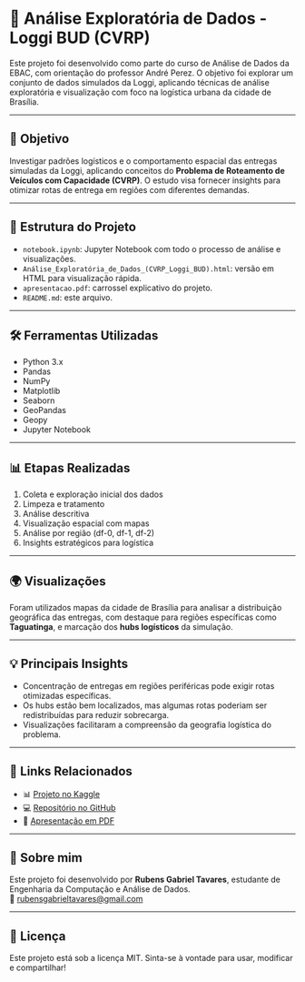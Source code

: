 # 🚚 Análise Exploratória de Dados - Loggi BUD (CVRP)

Este projeto foi desenvolvido como parte do curso de Análise de Dados da EBAC, com orientação do professor André Perez. O objetivo foi explorar um conjunto de dados simulados da Loggi, aplicando técnicas de análise exploratória e visualização com foco na logística urbana da cidade de Brasília.

---

## 📌 Objetivo

Investigar padrões logísticos e o comportamento espacial das entregas simuladas da Loggi, aplicando conceitos do **Problema de Roteamento de Veículos com Capacidade (CVRP)**. O estudo visa fornecer insights para otimizar rotas de entrega em regiões com diferentes demandas.

---

## 📂 Estrutura do Projeto

- `notebook.ipynb`: Jupyter Notebook com todo o processo de análise e visualizações.
- `Análise_Exploratória_de_Dados_(CVRP_Loggi_BUD).html`: versão em HTML para visualização rápida.
- `apresentacao.pdf`: carrossel explicativo do projeto.
- `README.md`: este arquivo.

---

## 🛠️ Ferramentas Utilizadas

- Python 3.x  
- Pandas  
- NumPy  
- Matplotlib  
- Seaborn  
- GeoPandas  
- Geopy  
- Jupyter Notebook

---

## 📊 Etapas Realizadas

1. Coleta e exploração inicial dos dados
2. Limpeza e tratamento
3. Análise descritiva
4. Visualização espacial com mapas
5. Análise por região (df-0, df-1, df-2)
6. Insights estratégicos para logística

---

## 🌍 Visualizações

Foram utilizados mapas da cidade de Brasília para analisar a distribuição geográfica das entregas, com destaque para regiões específicas como **Taguatinga**, e marcação dos **hubs logísticos** da simulação.

---

## 💡 Principais Insights

- Concentração de entregas em regiões periféricas pode exigir rotas otimizadas específicas.
- Os hubs estão bem localizados, mas algumas rotas poderiam ser redistribuídas para reduzir sobrecarga.
- Visualizações facilitaram a compreensão da geografia logística do problema.

---

## 🔗 Links Relacionados

- 📊 [Projeto no Kaggle](https://www.kaggle.com/rubensgabrieltavares)  
- 💻 [Repositório no GitHub](https://github.com/rubensgtavares)  
- 🧾 [Apresentação em PDF](coloque-o-link-do-drive-ou-do-pdf-aqui-se-quiser-compartilhar)

---

## 🙋 Sobre mim

Este projeto foi desenvolvido por **Rubens Gabriel Tavares**, estudante de Engenharia da Computação e Análise de Dados.  
📧 [rubensgabrieltavares@gmail.com](mailto:rubensgabrieltavares@gmail.com)

---

## 📌 Licença

Este projeto está sob a licença MIT. Sinta-se à vontade para usar, modificar e compartilhar!

